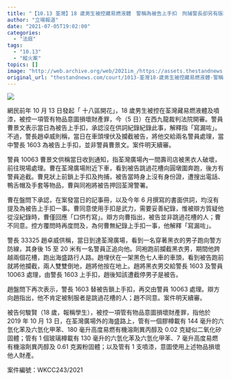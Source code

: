 ```yaml
---
title: "【10.13 荃灣】18 歲男生被控藏易燃液體　警稱為被告上手扣　拘捕警長卻另有版本"
author: "立場報道"
date: "2021-07-05T19:02:00"
categories:
  - "法庭"
tags:
  - "10.13"
  - "縱火案"
topics: []
image: "http://web.archive.org/web/2021im_/https://assets.thestandnews.com/media/photos/template-21.png"
original_url: "thestandnews.com/court/1013-荃灣18-歲男生被控藏易燃液體-警稱為被告上手扣-拘捕警長卻另有版本"
---
```

![](http://web.archive.org/web/2021im_/https://assets.thestandnews.com/media/photos/template-21.png)

網民前年 10 月 13 日發起「 十八區開花」，18 歲男生被控在荃灣藏易燃液體及噴漆，被控一項管有物品意圖損壞財產罪，今（5 日）在西九龍裁判法院開審。警員曹景文表示當日為被告上手扣，承認沒在供詞紀錄紀錄此事，解釋指「寫漏咗」。不過，警長趙卓威則稱，當日在車頭埋伏及攔截被告，將他交給兩名警員處理，當中警長 1603 為被告上手扣，並非警員曹景文。案件明天續審。

警員 10063 曹景文供稱當日收到通知，指荃灣廣場內一間壽司店被黑衣人破壞，前往現場處理。曹在荃灣廣場附近下車，看到被告跳過花槽向圓墩圍奔跑，後方有警員追截。曹見狀上前鎖上手扣及拘捕，被告當時身上沒有身份證，遭搜出電話、鴨舌帽及手套等物品，曹與同袍將被告押回荃灣警署。

曹在盤問下承認，在案發當日的記事冊，以及今年 6 月撰寫的書面供詞，均沒有提及為被告上手扣一事。曹同意使用手扣是武力，需要妥善紀錄，惟被辯方質疑他從沒紀錄時，曹僅回應「口供冇寫」。辯方向曹指出，被告並非跳過花槽的人；曹不同意。控方覆問時再度問及，為何曹無紀錄上手扣一事，他解釋「寫漏咗」。

警長 33325 趙卓威供稱，當日到達荃灣廣場，看到一名穿著黑衣的男子跑向警方防線，其身後 15 至 20 米有一名警員正追向他。同袍跑前攔截黑衣男，期間他跨越兩個花槽，跑出海盛路行人路。趙埋伏在一架黑色七人車的車頭，看到被告跑前就將他攔截，兩人雙雙倒地，趙將他按在地上。趙將黑衣男交給警長 1603 及警員 10063 處理，由警長 1603 上手扣，趙後知該遭截停男子是被告。

趙盤問下再次表示，警長 1603 替被告鎖上手扣，再交由警員 10063 處理。辯方向趙指出，他不肯定被制服者是跳過花槽的人；趙不同意。案件明天續審。

被告何駿賢（18 歲，報稱學生），被控一項管有物品意圖損壞財產罪，指他於 2019 年 10 月 13 日，在荃灣廣場外的海盛路上，管有一個膠樽載有 144 毫升的六氫化苯及六氫化甲苯、180 毫升高度易燃有機溶劑異丙醇及 0.02 克疑似二氧化矽固體；管有 1 個玻璃樽載有 130 毫升的六氫化苯及六氫化甲苯、7 毫升高度易燃有機溶劑異丙醇及 0.61 克澱粉固體；以及管有 1 支噴漆，意圖使用上述物品損壞他人財產。

案件編號：WKCC243/2021